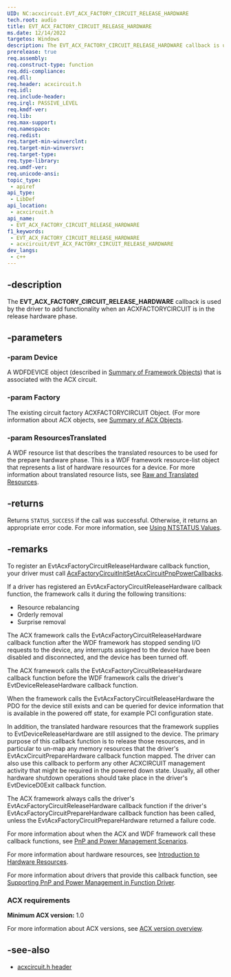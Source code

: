 ```yaml
---
UID: NC:acxcircuit.EVT_ACX_FACTORY_CIRCUIT_RELEASE_HARDWARE
tech.root: audio
title: EVT_ACX_FACTORY_CIRCUIT_RELEASE_HARDWARE
ms.date: 12/14/2022
targetos: Windows
description: The EVT_ACX_FACTORY_CIRCUIT_RELEASE_HARDWARE callback is used by the driver to add functionality when an ACXFACTORYCIRCUIT is in the release hardware phase.
prerelease: true
req.assembly: 
req.construct-type: function
req.ddi-compliance: 
req.dll: 
req.header: acxcircuit.h
req.idl: 
req.include-header: 
req.irql: PASSIVE_LEVEL
req.kmdf-ver: 
req.lib: 
req.max-support: 
req.namespace: 
req.redist: 
req.target-min-winverclnt: 
req.target-min-winversvr: 
req.target-type: 
req.type-library: 
req.umdf-ver: 
req.unicode-ansi: 
topic_type:
 - apiref
api_type:
 - LibDef
api_location:
 - acxcircuit.h
api_name:
 - EVT_ACX_FACTORY_CIRCUIT_RELEASE_HARDWARE
f1_keywords:
 - EVT_ACX_FACTORY_CIRCUIT_RELEASE_HARDWARE
 - acxcircuit/EVT_ACX_FACTORY_CIRCUIT_RELEASE_HARDWARE
dev_langs:
 - c++
---
```


## -description

The **EVT_ACX_FACTORY_CIRCUIT_RELEASE_HARDWARE** callback is used by the driver to add functionality when an ACXFACTORYCIRCUIT is in the release hardware phase.

## -parameters

### -param Device

A WDFDEVICE object (described in  [Summary of Framework Objects](/windows-hardware/drivers/wdf/summary-of-framework-objects)) that is associated with the ACX circuit.

### -param Factory

The existing circuit factory ACXFACTORYCIRCUIT Object. (For more information about ACX objects, see [Summary of ACX Objects](/windows-hardware/drivers/audio/acx-summary-of-objects).

### -param ResourcesTranslated

A WDF resource list that describes the translated resources to be used for the prepare hardware phase. This is a WDF framework resource-list object that represents a list of hardware resources for a device. For more information about translated resource lists, see [Raw and Translated Resources](/windows-hardware/drivers/wdf/hardware-resources-for-kmdf-drivers).

## -returns

Returns `STATUS_SUCCESS` if the call was successful. Otherwise, it returns an appropriate error code. For more information, see [Using NTSTATUS Values](/windows-hardware/drivers/kernel/using-ntstatus-values).

## -remarks

To register an EvtAcxFactoryCircuitReleaseHardware callback function, your driver must call [AcxFactoryCircuitInitSetAcxCircuitPnpPowerCallbacks](nf-acxcircuit-acxfactorycircuitinitsetacxcircuitpnppowercallbacks.md).

If a driver has registered an EvtAcxFactoryCircuitReleaseHardware callback function, the framework calls it during the following transitions:

- Resource rebalancing
- Orderly removal
- Surprise removal

The ACX framework calls the EvtAcxFactoryCircuitReleaseHardware callback function after the WDF framework has stopped sending I/O requests to the device, any interrupts assigned to the device have been disabled and disconnected, and the device has been turned off.

The ACX framework calls the EvtAcxFactoryCircuitReleaseHardware callback function before the WDF framework calls the driver's EvtDeviceReleaseHardware callback function.

When the framework calls the EvtAcxFactoryCircuitReleaseHardware the PDO for the device still exists and can be queried for device information that is available in the powered off state, for example PCI configuration state.

In addition, the translated hardware resources that the framework supplies to EvtDeviceReleaseHardware are still assigned to the device. The primary purpose of this callback function is to release those resources, and in particular to un-map any memory resources that the driver's EvtAcxCircuitPrepareHardware callback function mapped. The driver can also use this callback to perform any other ACXCIRCUIT management activity that might be required in the powered down state. Usually, all other hardware shutdown operations should take place in the driver's EvtDeviceD0Exit callback function.

The ACX framework always calls the driver's EvtAcxFactoryCircuitReleaseHardware callback function if the driver's EvtAcxFactoryCircuitPrepareHardware callback function has been called, unless the EvtAcxFactoryCircuitPrepareHardware returned a failure code.

For more information about when the ACX and WDF framework call these callback functions, see [PnP and Power Management Scenarios](/windows-hardware/drivers/wdf/pnp-and-power-management-scenarios).

For more information about hardware resources, see [Introduction to Hardware Resources](/windows-hardware/drivers/wdf/introduction-to-hardware-resources).

For more information about drivers that provide this callback function, see [Supporting PnP and Power Management in Function Driver](/windows-hardware/drivers/wdf/supporting-pnp-and-power-management-in-function-drivers).

### ACX requirements

**Minimum ACX version:** 1.0

For more information about ACX versions, see [ACX version overview](/windows-hardware/drivers/audio/acx-version-overview).

## -see-also

- [acxcircuit.h header](index.md)
